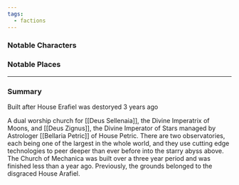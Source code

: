 ```yaml
---
tags:
  - factions
---
```

### Notable Characters


### Notable Places


___
### Summary
Built after House Erafiel was destoryed 3 years ago

A dual worship church for [[Deus Sellenaia]], the Divine Imperatrix of Moons, and [[Deus Zignus]], the Divine Imperator of Stars managed by Astrologer [[Bellaria Petric]] of House Petric. There are two observatories, each being one of the largest in the whole world, and they use cutting edge technologies to peer deeper than ever before into the starry abyss above. The Church of Mechanica was built over a three year period and was finished less than a year ago. Previously, the grounds belonged to the disgraced House Arafiel.